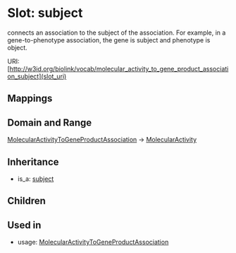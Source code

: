 # Slot: subject


connects an association to the subject of the association. For example, in a gene-to-phenotype association, the gene is subject and phenotype is object.

URI: [http://w3id.org/biolink/vocab/molecular_activity_to_gene_product_association_subject](slot_uri)
## Mappings

## Domain and Range

[MolecularActivityToGeneProductAssociation](MolecularActivityToGeneProductAssociation.md) -> [MolecularActivity](MolecularActivity.md)
## Inheritance

 *  is_a: [subject](subject.md)
## Children

## Used in

 *  usage: [MolecularActivityToGeneProductAssociation](MolecularActivityToGeneProductAssociation.md)
